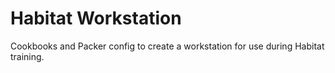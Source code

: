 # Habitat Workstation

Cookbooks and Packer config to create a workstation for use during Habitat training.
